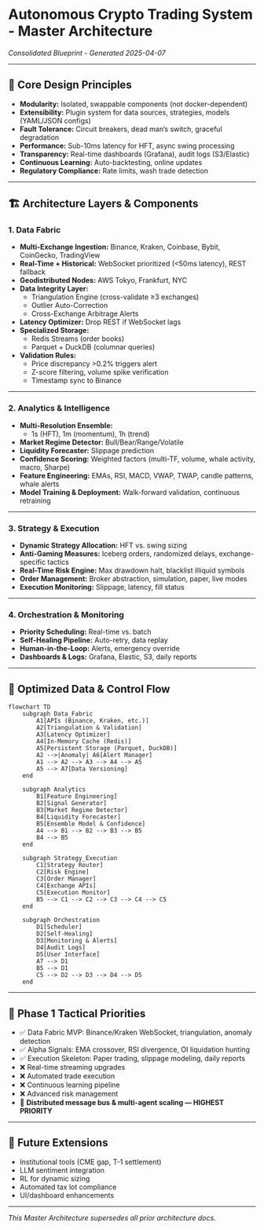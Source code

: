 # Autonomous Crypto Trading System - Master Architecture

*Consolidated Blueprint - Generated 2025-04-07*

---

## 🚀 Core Design Principles

- **Modularity:** Isolated, swappable components (not docker-dependent)
- **Extensibility:** Plugin system for data sources, strategies, models (YAML/JSON configs)
- **Fault Tolerance:** Circuit breakers, dead man’s switch, graceful degradation
- **Performance:** Sub-10ms latency for HFT, async swing processing
- **Transparency:** Real-time dashboards (Grafana), audit logs (S3/Elastic)
- **Continuous Learning:** Auto-backtesting, online updates
- **Regulatory Compliance:** Rate limits, wash trade detection

---

## 🏗 Architecture Layers & Components

### 1. Data Fabric

- **Multi-Exchange Ingestion:** Binance, Kraken, Coinbase, Bybit, CoinGecko, TradingView
- **Real-Time + Historical:** WebSocket prioritized (<50ms latency), REST fallback
- **Geodistributed Nodes:** AWS Tokyo, Frankfurt, NYC
- **Data Integrity Layer:**
  - Triangulation Engine (cross-validate ≥3 exchanges)
  - Outlier Auto-Correction
  - Cross-Exchange Arbitrage Alerts
- **Latency Optimizer:** Drop REST if WebSocket lags
- **Specialized Storage:**
  - Redis Streams (order books)
  - Parquet + DuckDB (columnar queries)
- **Validation Rules:**
  - Price discrepancy >0.2% triggers alert
  - Z-score filtering, volume spike verification
  - Timestamp sync to Binance

---

### 2. Analytics & Intelligence

- **Multi-Resolution Ensemble:**
  - 1s (HFT), 1m (momentum), 1h (trend)
- **Market Regime Detector:** Bull/Bear/Range/Volatile
- **Liquidity Forecaster:** Slippage prediction
- **Confidence Scoring:** Weighted factors (multi-TF, volume, whale activity, macro, Sharpe)
- **Feature Engineering:** EMAs, RSI, MACD, VWAP, TWAP, candle patterns, whale alerts
- **Model Training & Deployment:** Walk-forward validation, continuous retraining

---

### 3. Strategy & Execution

- **Dynamic Strategy Allocation:** HFT vs. swing sizing
- **Anti-Gaming Measures:** Iceberg orders, randomized delays, exchange-specific tactics
- **Real-Time Risk Engine:** Max drawdown halt, blacklist illiquid symbols
- **Order Management:** Broker abstraction, simulation, paper, live modes
- **Execution Monitoring:** Slippage, latency, fill status

---

### 4. Orchestration & Monitoring

- **Priority Scheduling:** Real-time vs. batch
- **Self-Healing Pipeline:** Auto-retry, data replay
- **Human-in-the-Loop:** Alerts, emergency override
- **Dashboards & Logs:** Grafana, Elastic, S3, daily reports

---

## 🔀 Optimized Data & Control Flow

```mermaid
flowchart TD
    subgraph Data_Fabric
        A1[APIs (Binance, Kraken, etc.)]
        A2[Triangulation & Validation]
        A3[Latency Optimizer]
        A4[In-Memory Cache (Redis)]
        A5[Persistent Storage (Parquet, DuckDB)]
        A2 -->|Anomaly| A6[Alert Manager]
        A1 --> A2 --> A3 --> A4 --> A5
        A5 --> A7[Data Versioning]
    end

    subgraph Analytics
        B1[Feature Engineering]
        B2[Signal Generator]
        B3[Market Regime Detector]
        B4[Liquidity Forecaster]
        B5[Ensemble Model & Confidence]
        A4 --> B1 --> B2 --> B3 --> B5
        B4 --> B5
    end

    subgraph Strategy_Execution
        C1[Strategy Router]
        C2[Risk Engine]
        C3[Order Manager]
        C4[Exchange APIs]
        C5[Execution Monitor]
        B5 --> C1 --> C2 --> C3 --> C4 --> C5
    end

    subgraph Orchestration
        D1[Scheduler]
        D2[Self-Healing]
        D3[Monitoring & Alerts]
        D4[Audit Logs]
        D5[User Interface]
        A7 --> D1
        B5 --> D1
        C5 --> D2 --> D3 --> D4 --> D5
    end
```

---

## 🎯 Phase 1 Tactical Priorities

- ✅ Data Fabric MVP: Binance/Kraken WebSocket, triangulation, anomaly detection
- ✅ Alpha Signals: EMA crossover, RSI divergence, OI liquidation hunting
- ✅ Execution Skeleton: Paper trading, slippage modeling, daily reports
- ❌ Real-time streaming upgrades
- ❌ Automated trade execution
- ❌ Continuous learning pipeline
- ❌ Advanced risk management
- 🔴 **Distributed message bus & multi-agent scaling — HIGHEST PRIORITY**

---

## 🔮 Future Extensions

- Institutional tools (CME gap, T-1 settlement)
- LLM sentiment integration
- RL for dynamic sizing
- Automated tax lot compliance
- UI/dashboard enhancements

---

*This Master Architecture supersedes all prior architecture docs.*